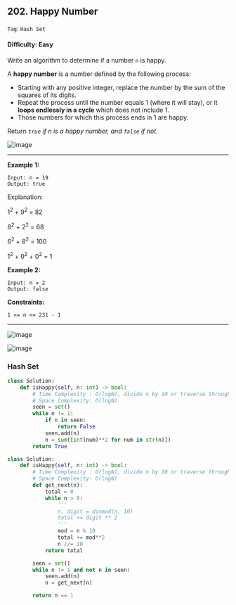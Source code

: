## 202. Happy Number

```Tag```: ```Hash Set```

#### Difficulty: Easy

Write an algorithm to determine if a number ```n``` is happy.

A __happy number__ is a number defined by the following process:

- Starting with any positive integer, replace the number by the sum of the squares of its digits.
- Repeat the process until the number equals 1 (where it will stay), or it __loops endlessly in a cycle__ which does not include 1.
- Those numbers for which this process ends in 1 are happy.

Return _```true``` if n is a happy number, and ```false``` if not_.

![image](https://user-images.githubusercontent.com/35042430/213296655-e5f5a784-252e-4e67-a5b5-f4bbbd284353.png)

---

__Example 1:__
```
Input: n = 19
Output: true
```

Explanation:

1<sup>2</sup> + 9<sup>2</sup> = 82

8<sup>2</sup> + 2<sup>2</sup> = 68

6<sup>2</sup> + 8<sup>2</sup> = 100

1<sup>2</sup> + 0<sup>2</sup> + 0<sup>2</sup> = 1


__Example 2:__
```
Input: n = 2
Output: false
```

__Constraints:__
```
1 <= n <= 231 - 1
```

---

![image](https://leetcode.com/problems/happy-number/solutions/421162/Figures/202/image1.png)

![image](https://leetcode.com/problems/happy-number/solutions/421162/Figures/202/image2.png)

### Hash Set

```Python
class Solution:
    def isHappy(self, n: int) -> bool:
        # Time Complexity : O(logN), divide n by 10 or traverse through the length of string of n
        # Space Complexity: O(logN)
        seen = set()
        while n != 1:
            if n in seen:
                return False
            seen.add(n)
            n = sum([int(num)**2 for num in str(n)])
        return True
```

```Python
class Solution:
    def isHappy(self, n: int) -> bool:
        # Time Complexity : O(logN), divide n by 10 or traverse through the length of string of n
        # Space Complexity: O(logN)
        def get_next(n):
            total = 0
            while n > 0:
                '''
                n, digit = divmod(n, 10)
                total += digit ** 2
                '''
                mod = n % 10
                total += mod**2
                n //= 10
            return total

        seen = set()
        while n != 1 and not n in seen:
            seen.add(n)
            n = get_next(n)

        return n == 1
```
